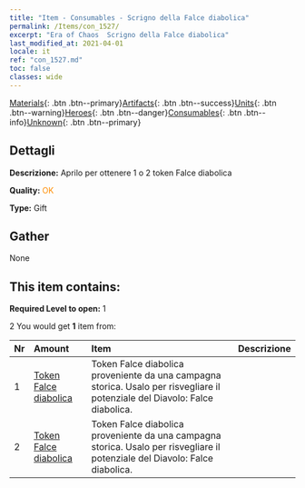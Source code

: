 ```yaml
---
title: "Item - Consumables - Scrigno della Falce diabolica"
permalink: /Items/con_1527/
excerpt: "Era of Chaos  Scrigno della Falce diabolica"
last_modified_at: 2021-04-01
locale: it
ref: "con_1527.md"
toc: false
classes: wide
---
```

 [Materials](/it/Items/){: .btn .btn--primary}[Artifacts](/it/Items/Artifacts/){: .btn .btn--success}[Units](/it/Items/Units/){: .btn .btn--warning}[Heroes](/it/Items/Heroes/){: .btn .btn--danger}[Consumables](/it/Items/Consumables/){: .btn .btn--info}[Unknown](/it/Items/Unknown/){: .btn .btn--primary}

## Dettagli
 **Descrizione:** Aprilo per ottenere 1 o 2 token Falce diabolica

 **Quality:** <span style="color: #FF8C00">OK</span>

 **Type:** Gift

## Gather

  None

## This item contains:

 **Required Level to open:** 1

 2 You would get **1** item  from:

  | Nr | Amount |     Item    | Descrizione |
  |:---|:-------|:------------|:-----------:|
  | 1 | [Token Falce diabolica](/it/Items/con_984/) | Token Falce diabolica proveniente da una campagna storica. Usalo per risvegliare il potenziale del Diavolo: Falce diabolica. | 
  | 2 | [Token Falce diabolica](/it/Items/con_984/) | Token Falce diabolica proveniente da una campagna storica. Usalo per risvegliare il potenziale del Diavolo: Falce diabolica. | 
